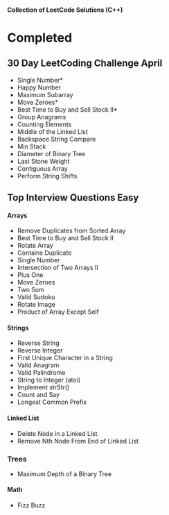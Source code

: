#### Collection of LeetCode Solutions (C++)

# Completed

## 30 Day LeetCoding Challenge April
- Single Number*
- Happy Number
- Maximum Subarray
- Move Zeroes*
- Best Time to Buy and Sell Stock II*
- Group Anagrams
- Counting Elements
- Middle of the Linked List
- Backspace String Compare
- Min Stack
- Diameter of Binary Tree
- Last Stone Weight
- Contiguous Array
- Perform String Shifts

## Top Interview Questions Easy
#### Arrays
- Remove Duplicates from Sorted Array
- Best Time to Buy and Sell Stock II
- Rotate Array
- Contains Duplicate
- Single Number
- Intersection of Two Arrays II
- Plus One
- Move Zeroes
- Two Sum
- Valid Sudoku
- Rotate Image
- Product of Array Except Self

#### Strings
- Reverse String
- Reverse Integer
- First Unique Character in a String
- Valid Anagram
- Valid Palindrome
- String to Integer (atoi)
- Implement strStr()
- Count and Say
- Longest Common Prefix

#### Linked List
- Delete Node in a Linked List
- Remove Nth Node From End of Linked List

### Trees
- Maximum Depth of a Binary Tree

#### Math
- Fizz Buzz
